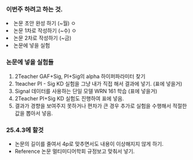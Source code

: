 ### 이번주 하려고 하는 것.
<li> 논문 초안 완성 하기 (~월) ㅇ </li>
<li> 논문 1차로 작성하기 (~수) ㅇ </li>
<li> 논문 2차로 작성하기 (~금)  </li>
<li> 논문에 넣을 실험 </li>

### 논문에 넣을 실험들
1. 2Teacher GAF+Sig, PI+Sig의 alpha 하이퍼파라미터 찾기
2. 1teacher PI - Sig KD 실험을 그냥 내가 직접 해서 결과에 넣기. (표에 넣을거)
3. Signal 데이터를 사용하는 단일 모델 WRN 161 학습 (표에 넣을거)
4. 2Teacher PI+Sig KD 실험도 진행하여 표에 넣음.
5. 결과가 경향을 보여주지 못하거나 편차가 큰 경우 추가로 실험을 수행해서 적절한 값을 뽑아서 넣음.

### 25.4.3에 할것
- 논문의 길이를 줄여서 4p로 맞추면서도 내용이 이상해지지 않게 하기.
- Reference 논문 멀티미디어학회 규정보고 맞춰서 넣기.